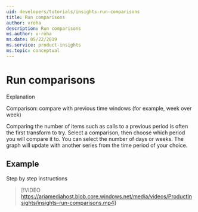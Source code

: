 ```yaml
---
uid: developers/tutorials/insights-run-comparisons
title: Run comparisons
author: vroha
description: Run comparisons
ms.author: v-roha
ms.date: 05/22/2019
ms.service: product-insights
ms.topic: conceptual
---
```

# Run comparisons

Explanation

Comparison: compare with previous time windows (for example, week over week)

Comparing the number of items such as calls to a previous period is often the first transform to try. Select a comparison, then choose which period you will compare it to. You can select the number of days or weeks. The graph will update with another series from the time period of your choice.

## Example

Step by step instructions

> [!VIDEO https://ariamediahost.blob.core.windows.net/media/videos/ProductInsights/insights-run-comparisons.mp4]
